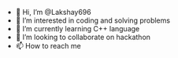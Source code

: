 - 👋 Hi, I’m @Lakshay696
- 👀 I’m interested in coding and solving problems
- 🌱 I’m currently learning C++ language
- 💞️ I’m looking to collaborate on hackathon
- 📫 How to reach me 

<!---
Lakshay696/Lakshay696 is a ✨ special ✨ repository because its `README.md` (this file) appears on your GitHub profile.
You can click the Preview link to take a look at your changes.
--->
